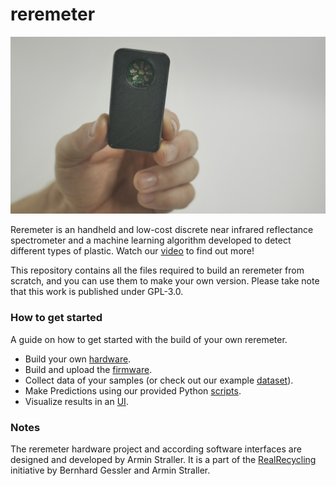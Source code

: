 # reremeter

![Picture of reremeter](images/handheld_plastic_type_sensor_reremeter.jpeg)

Reremeter is an handheld and low-cost discrete near infrared reflectance spectrometer and a machine learning algorithm developed to detect different types of plastic. Watch our [video](https://www.youtube.com/watch?v=hrVgNUm2_Jo) to find out more!

This repository contains all the files required to build an reremeter from scratch, and you can use them to make your own version. Please take note that this work is published under GPL-3.0. 

### How to get started
A guide on how to get started with the build of your own reremeter.
- Build your own [hardware](./hardware).
- Build and upload the [firmware](./firmware).
- Collect data of your samples (or check out our example [dataset](./data)).
- Make Predictions using our provided Python [scripts](./software).
- Visualize results in an [UI](./webapp).

### Notes
The reremeter hardware project and according software interfaces are designed and developed by Armin Straller. It is a part of the [RealRecycling](https://re-re.org) initiative by Bernhard Gessler and Armin Straller. 

